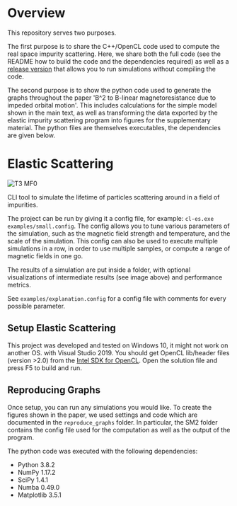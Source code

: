 # Overview

This repository serves two purposes.

The first purpose is to share the C++/OpenCL code used to compute the real space impurity scattering. Here, we share both the full code (see the README how to build the code and the dependencies required) as well as a [release version](https://github.com/ElasticScattering/ElasticScattering/releases/tag/release-v1)
that allows you to run simulations without compiling the code.

The second purpose is to show the python code used to generate the graphs throughout the paper 'B^2 to B-linear magnetoresistance due to impeded orbital motion'. This includes calculations for the simple model shown in the main text, as well as transforming the data exported by the elastic impurity scattering program into figures for the supplementary material. The python files are themselves executables, the dependencies are given below.

# Elastic Scattering

![T3 MF0](https://user-images.githubusercontent.com/25907608/170357566-d476233d-febd-4996-9374-0275faa2c3e2.png)

CLI tool to simulate the lifetime of particles scattering around in a field of impurities.

The project can be run by giving it a config file, for example: `cl-es.exe examples/small.config`. The config allows you to tune various parameters of the simulation, such as the magnetic field strength and temperature, and the scale of the simulation. This config can also be used to execute multiple simulations in a row, in order to use multiple samples, or compute a range of magnetic fields in one go.

The results of a simulation are put inside a folder, with optional visualizations of intermediate results (see image above) and performance metrics.

See ```examples/explanation.config``` for a config file with comments for every possible parameter.

## Setup Elastic Scattering

This project was developed and tested on Windows 10, it might not work on another OS. with Visual Studio 2019. You should get OpenCL lib/header files (version >2.0) from the [Intel SDK for OpenCL](https://software.intel.com/en-us/intel-opencl). Open the solution file and press F5 to build and run.

## Reproducing Graphs

Once setup, you can run any simulations you would like. To create the figures shown in the paper, we used settings and code which are documented in the ```reproduce_graphs``` folder. In particular, the SM2 folder contains the config file used for the computation as well as the output of the program.

The python code was executed with the following dependencies:
- Python 3.8.2
- NumPy 1.17.2
- SciPy 1.4.1
- Numba 0.49.0
- Matplotlib 3.5.1
